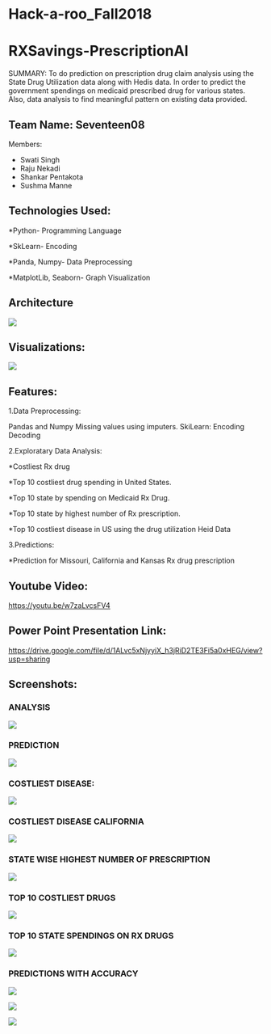 # Hack-a-roo_Fall2018

# RXSavings-PrescriptionAI

SUMMARY:
To do prediction on prescription drug claim analysis using the State Drug Utilization data along with Hedis data. In order to predict the government spendings on medicaid prescribed drug for various states.
Also, data analysis  to find meaningful pattern on existing data provided.


## Team Name: Seventeen08
Members:
* Swati Singh     
* Raju Nekadi
* Shankar Pentakota
* Sushma Manne


## Technologies Used:

*Python- Programming Language

*SkLearn- Encoding

*Panda, Numpy- Data Preprocessing


*MatplotLib, Seaborn- Graph Visualization









## Architecture
![](https://github.com/swati2917/Hack-a-roo_Fall2018/blob/master/Documents/Technologies.JPG)

















## Visualizations:


![](https://github.com/swati2917/Hack-a-roo_Fall2018/blob/master/Documents/Workflow.JPG)







## Features:
1.Data Preprocessing:


Pandas and Numpy
Missing values using imputers.
SkiLearn:
Encoding Decoding 


2.Exploratary Data Analysis: 


*Costliest Rx drug 

*Top 10 costliest drug spending in United States.

*Top 10 state by spending on Medicaid Rx Drug.

*Top 10 state by highest number of Rx prescription.
 
 *Top 10 costliest disease in US using the drug utilization Heid Data
 
 
3.Predictions:

*Prediction for Missouri, California and Kansas Rx drug prescription






## Youtube Video:

https://youtu.be/w7zaLvcsFV4

## Power Point Presentation Link:
https://drive.google.com/file/d/1ALvc5xNjyyiX_h3jRiD2TE3Fi5a0xHEG/view?usp=sharing


## Screenshots:

### ANALYSIS
![](https://github.com/swati2917/Hack-a-roo_Fall2018/blob/master/Documents/ANALYSIS.JPG)








### PREDICTION
![](https://github.com/swati2917/Hack-a-roo_Fall2018/blob/master/Documents/PREDICTION.JPG)











### COSTLIEST DISEASE:
![](https://github.com/swati2917/Hack-a-roo_Fall2018/blob/master/Documents/Costliest_Disease_US.png)

























### COSTLIEST DISEASE CALIFORNIA
![](https://github.com/swati2917/Hack-a-roo_Fall2018/blob/master/Documents/Costliest_Disease_California.png)




















### STATE WISE HIGHEST NUMBER OF PRESCRIPTION
![](https://github.com/swati2917/Hack-a-roo_Fall2018/blob/master/Documents/StatesHighestNumberOf%20Prescription..png)

















### TOP 10 COSTLIEST DRUGS
![](https://github.com/swati2917/Hack-a-roo_Fall2018/blob/master/Documents/Top10Costliest_Drug_US.png)













### TOP 10 STATE SPENDINGS ON RX DRUGS
![](https://github.com/swati2917/Hack-a-roo_Fall2018/blob/master/Documents/Top10StateSpendingonRXDrugs.png)


























### PREDICTIONS WITH ACCURACY
![](https://github.com/swati2917/Hack-a-roo_Fall2018/blob/master/Documents/California_Pred.png)



















![](https://github.com/swati2917/Hack-a-roo_Fall2018/blob/master/Documents/Missouri_Pred.png)






















![](https://github.com/swati2917/Hack-a-roo_Fall2018/blob/master/Documents/Kansas_Pred.png)
